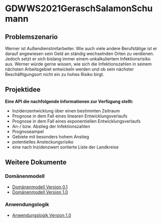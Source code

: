 # GDWWS2021GeraschSalamonSchumann
## Problemszenario
Werner ist Außendienstmitarbeiter. Wie auch viele andere Berufstätige ist er darauf angewiesen sein Geld an ständig wechselnden Orten zu verdienen. Jedoch setzt er sich bislang immer einem unkalkuliertem Infektionsrisiko aus. Werner würde gerne wissen, wie sich die Infektionszahlen in seinem nächsten Arbeitsgebiet entwickeln werden und ob sein nächster Beschäftigungsort nicht ein zu hohes Risiko birgt.

## Projektidee
**Eine API die nachfolgende Informationen zur Verfügung stellt:**
* Inzidenzentwicklung über einen bestimmten Zeitraum 
* Prognose in dem Fall eines linearen Entwicklungsverlaufs
* Prognose in dem Fall eines exponentiellen Entwicklungsverlaufs
* An-/ bzw. Abstieg der Infektionszahlen
* Prognoseampel
* Gebiete mit besonders hohem Anstieg
* potentielles Ansteckungsrisiko
* eine nach Inzidenzwert sortierte Liste der Landkreise


## Weitere Dokumente
### Domänenmodell
* [Domänenmodell Version 0.1](https://tschumann84.github.io/GDWWS2021GeraschSalamonSchumann/Domaenenmodell/Domaenenmodell_Vers0.1.html)
* [Domänenmodell Version 1.0](https://tschumann84.github.io/GDWWS2021GeraschSalamonSchumann/Domaenenmodell/Domaenenmodell_Vers1.0.html)
### Anwendungslogik
* [Anwendungslogik Version 1.0](https://raw.githubusercontent.com/tschumann84/GDWWS2021GeraschSalamonSchumann/main/docs/Corona%20Ampel.png?token=ARRSNQGQFUWZX7XF36N2IUC73J6SQ)
